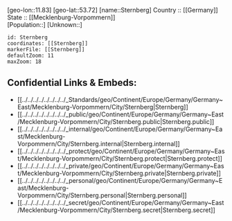 ﻿---
location: [53.72,11.83] 
mapzoom: [7,12] 
mapmarker: city 
type: City
tags:
- geo/City


SpocWebEntityId: 34564
isDeleted: false
confidential: public

---
[geo-lon::11.83] 
[geo-lat::53.72] 
[name::Sternberg] 
Country :: [[Germany]]  
State :: [[Mecklenburg-Vorpommern]]  
[Population::] 
[Unknown::] 


```leaflet
id: Sternberg
coordinates: [[Sternberg]] 
markerFile: [[Sternberg]] 
defaultZoom: 11 
maxZoom: 18
```


## Confidential Links & Embeds: 
- [[../../../../../../../../_Standards/geo/Continent/Europe/Germany/Germany~East/Mecklenburg-Vorpommern/City/Sternberg|Sternberg]] 
- [[../../../../../../../../_public/geo/Continent/Europe/Germany/Germany~East/Mecklenburg-Vorpommern/City/Sternberg.public|Sternberg.public]] 
- [[../../../../../../../../_internal/geo/Continent/Europe/Germany/Germany~East/Mecklenburg-Vorpommern/City/Sternberg.internal|Sternberg.internal]] 
- [[../../../../../../../../_protect/geo/Continent/Europe/Germany/Germany~East/Mecklenburg-Vorpommern/City/Sternberg.protect|Sternberg.protect]] 
- [[../../../../../../../../_private/geo/Continent/Europe/Germany/Germany~East/Mecklenburg-Vorpommern/City/Sternberg.private|Sternberg.private]] 
- [[../../../../../../../../_personal/geo/Continent/Europe/Germany/Germany~East/Mecklenburg-Vorpommern/City/Sternberg.personal|Sternberg.personal]] 
- [[../../../../../../../../_secret/geo/Continent/Europe/Germany/Germany~East/Mecklenburg-Vorpommern/City/Sternberg.secret|Sternberg.secret]] 
